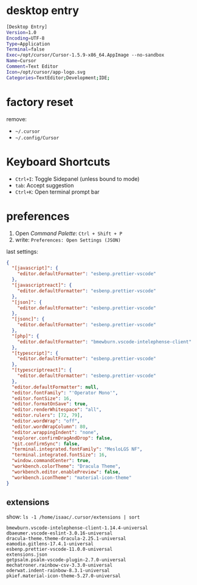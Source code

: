 # desktop entry

```sh
[Desktop Entry]
Version=1.0
Encoding=UTF-8
Type=Application
Terminal=false
Exec=/opt/cursor/Cursor-1.5.9-x86_64.AppImage --no-sandbox
Name=Cursor
Comment=Text Editor
Icon=/opt/cursor/app-logo.svg
Categories=TextEditor;Development;IDE;
```

# factory reset

remove:

- `~/.cursor`
- `~/.config/Cursor`

# Keyboard Shortcuts

- `Ctrl+I`: Toggle Sidepanel (unless bound to mode)
- `tab`: Accept suggestion
- `Ctrl+K`: Open terminal prompt bar

# preferences

1. Open _Command Palette_: `Ctrl + Shift + P`
1. write: `Preferences: Open Settings (JSON)`

last settings:

```json
{
  "[javascript]": {
    "editor.defaultFormatter": "esbenp.prettier-vscode"
  },
  "[javascriptreact]": {
    "editor.defaultFormatter": "esbenp.prettier-vscode"
  },
  "[json]": {
    "editor.defaultFormatter": "esbenp.prettier-vscode"
  },
  "[jsonc]": {
    "editor.defaultFormatter": "esbenp.prettier-vscode"
  },
  "[php]": {
    "editor.defaultFormatter": "bmewburn.vscode-intelephense-client"
  },
  "[typescript]": {
    "editor.defaultFormatter": "esbenp.prettier-vscode"
  },
  "[typescriptreact]": {
    "editor.defaultFormatter": "esbenp.prettier-vscode"
  },
  "editor.defaultFormatter": null,
  "editor.fontFamily": "'Operator Mono'",
  "editor.fontSize": 16,
  "editor.formatOnSave": true,
  "editor.renderWhitespace": "all",
  "editor.rulers": [72, 79],
  "editor.wordWrap": "off",
  "editor.wordWrapColumn": 80,
  "editor.wrappingIndent": "none",
  "explorer.confirmDragAndDrop": false,
  "git.confirmSync": false,
  "terminal.integrated.fontFamily": "MesloLGS NF",
  "terminal.integrated.fontSize": 16,
  "window.commandCenter": true,
  "workbench.colorTheme": "Dracula Theme",
  "workbench.editor.enablePreview": false,
  "workbench.iconTheme": "material-icon-theme"
}
```

## extensions

show: `ls -1 /home/isaac/.cursor/extensions | sort`

```
bmewburn.vscode-intelephense-client-1.14.4-universal
dbaeumer.vscode-eslint-3.0.16-universal
dracula-theme.theme-dracula-2.25.1-universal
eamodio.gitlens-17.4.1-universal
esbenp.prettier-vscode-11.0.0-universal
extensions.json
getpsalm.psalm-vscode-plugin-2.7.0-universal
mechatroner.rainbow-csv-3.3.0-universal
oderwat.indent-rainbow-8.3.1-universal
pkief.material-icon-theme-5.27.0-universal
```
